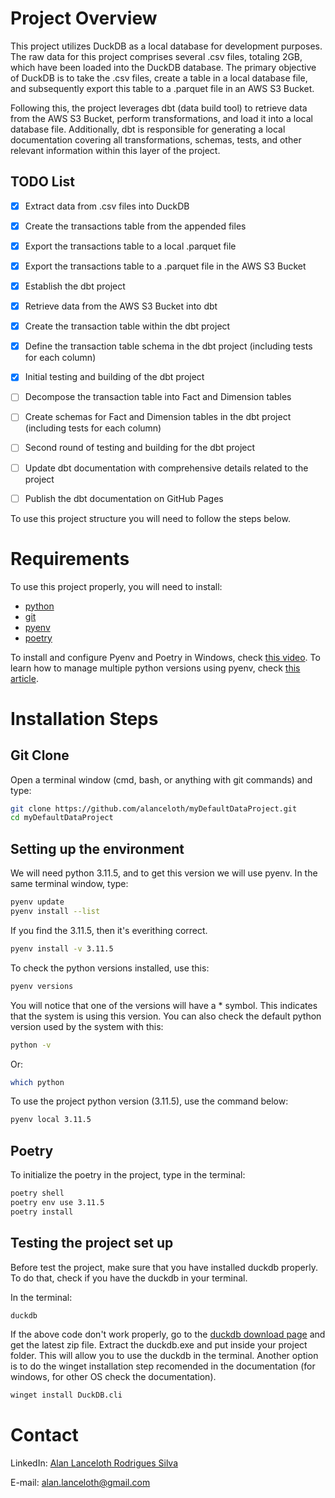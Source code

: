 
# Project Overview

This project utilizes DuckDB as a local database for development purposes. The raw data for this project comprises several .csv files, totaling 2GB, which have been loaded into the DuckDB database. The primary objective of DuckDB is to take the .csv files, create a table in a local database file, and subsequently export this table to a .parquet file in an AWS S3 Bucket.

Following this, the project leverages dbt (data build tool) to retrieve data from the AWS S3 Bucket, perform transformations, and load it into a local database file. Additionally, dbt is responsible for generating a local documentation covering all transformations, schemas, tests, and other relevant information within this layer of the project.

## TODO List

- [x] Extract data from .csv files into DuckDB
- [x] Create the transactions table from the appended files
- [x] Export the transactions table to a local .parquet file
- [x] Export the transactions table to a .parquet file in the AWS S3 Bucket
- [x] Establish the dbt project
- [x] Retrieve data from the AWS S3 Bucket into dbt
- [x] Create the transaction table within the dbt project
- [x] Define the transaction table schema in the dbt project (including tests for each column)
- [x] Initial testing and building of the dbt project
- [ ] Decompose the transaction table into Fact and Dimension tables
- [ ] Create schemas for Fact and Dimension tables in the dbt project (including tests for each column)
- [ ] Second round of testing and building for the dbt project
- [ ] Update dbt documentation with comprehensive details related to the project
- [ ] Publish the dbt documentation on GitHub Pages



To use this project structure you will need to follow the steps below.

# Requirements
To use this project properly, you will need to install:
- [python](https://www.python.org/downloads/)
- [git](https://git-scm.com/downloads)
- [pyenv](https://pypi.org/project/pyenv/)
- [poetry](https://python-poetry.org/)

To install and configure Pyenv and Poetry in Windows, check [this video](https://www.youtube.com/watch?v=547Jr26duHQ&pp=ygUgaG93IHRvIGluc3RhbGwgcG9ldHJ5IGluIHdpbmRvd3M%3D).
To learn how to manage multiple python versions using pyenv, check [this article](https://realpython.com/intro-to-pyenv/).

# Installation Steps

## Git Clone
Open a terminal window (cmd, bash, or anything with git commands) and type:
```bash
git clone https://github.com/alanceloth/myDefaultDataProject.git
cd myDefaultDataProject
```

## Setting up the environment
We will need python 3.11.5, and to get this version we will use pyenv.
In the same terminal window, type:

```bash
pyenv update
pyenv install --list
```
If you find the 3.11.5, then it's everithing correct.

```bash
pyenv install -v 3.11.5
```

To check the python versions installed, use this:
```bash
pyenv versions
```
You will notice that one of the versions will have a * symbol. This indicates that the system is using this version.
You can also check the default python version used by the system with this:
```bash
python -v
```
Or:
```bash
which python
```

To use the project python version (3.11.5), use the command below:

```bash
pyenv local 3.11.5
```

## Poetry

To initialize the poetry in the project, type in the terminal:

```bash
poetry shell
poetry env use 3.11.5
poetry install
```

## Testing the project set up
Before test the project, make sure that you have installed duckdb properly. To do that, check if you have the duckdb in your terminal.

In the terminal:
```bash
duckdb
```
If the above code don't work properly, go to the [duckdb download page](https://duckdb.org/docs/installation/index?version=latest&environment=cli&installer=binary&platform=win) and get the latest zip file. Extract the duckdb.exe and put inside your project folder. This will allow you to use the duckdb in the terminal.
Another option is to do the winget installation step recomended in the documentation (for windows, for other OS check the documentation).

```bash
winget install DuckDB.cli
```


# Contact

LinkedIn: [Alan Lanceloth Rodrigues Silva](https://www.linkedin.com/in/alanlanceloth/)

E-mail: [alan.lanceloth@gmail.com](mailto:alan.lanceloth@gmail.com)
